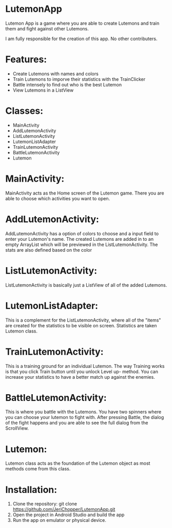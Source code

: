 # LutemonApp
Lutemon App is a game where you are able to create Lutemons and train them and fight against other Lutemons.

I am fully responsible for the creation of this app. No other contributers.


# Features:
- Create Lutemons with names and colors
- Train Lutemons to imporve their statistics with the TrainClicker
- Battle intensely to find out who is the best Lutemon
- View Lutemons in a ListView

# Classes:
- MainActivity
- AddLutemonActivity
- ListLutemonActivity
- LutemonListAdapter
- TrainLutemonActivity
- BattleLutemonActivity
- Lutemon


# MainActivity:
MainActivity acts as the Home screen of the Lutemon game. There you are able to choose which activities you want to open. 

# AddLutemonActivity:
AddLutemonActivity has a option of colors to choose and a input field to enter your Lutemon's name. The created Lutemons are added in to an empty ArrayList which will be previewed in the ListLutemonActivity. The stats are also defined based on the color

# ListLutemonActivity:
ListLutemonActivity is basically just a ListView of all of the added Lutemons.

# LutemonListAdapter:
This is a complement for the ListLutemonActivity, where all of the "items" are created for the statistics to be visible on screen. Statistics are taken Lutemon class.

# TrainLutemonActivity:
This is a training ground for an individual Lutemon. The way Training works is that you click Train button until you unlock Level up- method. You can increase your statistics to have a better match up against the enemies.

# BattleLutemonActivity:
This is where you battle with the Lutemons. You have two spinners where you can choose your lutemon to fight with. After pressing Battle, the dialog of the fight happens and you are able to see the full dialog from the ScrollView.

# Lutemon:
Lutemon class acts as the foundation of the Lutemon object as most methods come from this class. 


# Installation:
1. Clone the repository: git clone https://github.com/JeriChopper/LutemonApp.git
2. Open the project in Android Studio and build the app
3. Run the app on emulator or physical device.
